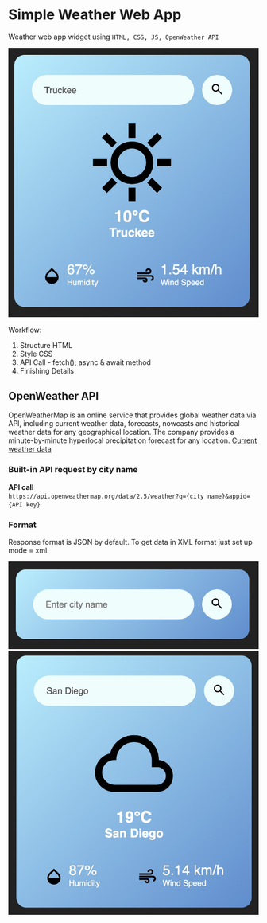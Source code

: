 # Simple Weather Web App
Weather web app widget using `HTML, CSS, JS, OpenWeather API`

![searchSD](images/search2.jpg)

Workflow:
1. Structure HTML
2. Style CSS
3. API Call - fetch(); async & await method
4. Finishing Details

## OpenWeather API
OpenWeatherMap is an online service that provides global weather data via API, including current weather data, forecasts, nowcasts and historical weather data for any geographical location. The company provides a minute-by-minute hyperlocal precipitation forecast for any location.
[Current weather data](https://openweathermap.org/current#name)

### Built-in API request by city name
**API call**  
`https://api.openweathermap.org/data/2.5/weather?q={city name}&appid={API key}`

### Format
Response format is JSON by default. To get data in XML format just set up  
mode = xml.

![init](images/init.jpg)
![searchBako](images/search1.jpg)